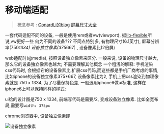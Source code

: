 # 移动端适配

> 概念参考 :  [ConardLi的blog](http://www.conardli.top/blog/article/%E5%A4%9A%E7%AB%AF%E5%BC%80%E5%8F%91/%E7%A7%BB%E5%8A%A8%E7%AB%AF%E9%80%82%E9%85%8D%E6%80%BB%E7%BB%93%EF%BC%88%E4%BA%8C%EF%BC%89%E5%BA%94%E7%94%A8%E7%AF%87.html)
[屏幕尺寸大全](https://uiiiuiii.com/screen/index.htm)


一套代码适配不同的设备, 一般是使用rem或者vw(viewport), 据[lib-flexible](https://github.com/amfe/lib-flexible)所说,vw更好一些
何为不同的设备??? 不同点特别多, 有物理尺寸(6.1英寸), 屏幕分辨率(750*1334) 设备独立像素(375*667) , 设备像素比(2倍屏)

web适配时(@media), 按照设备独立像素来区分. 一般来说, 设备的物理尺寸越大,那么它的设备独立像素也越大; 不需要理解其他概念
一个粗浅的解释: 手机渲染css代码时, 会根据它的设备像素比,扩展css代码,而这些都是手机厂商考虑的事情,
比如iphone的设备独立像素375*667, 设备像素比为2, 手机上把css渲染到物理像素就是	750 x 1334,
为了尽量保持色差, 一般选用iphone6做ui标准, 这样在iphone6上可以保持同样的样式;

ui给的设计图是750 x 1334, 前端写代码是需要/2, 变成设备独立像素. 比如全宽布局,需要写`width: 375px`

chrome浏览器中, 设备独立像素即

<img :src="$withBase('/dpr.png')" alt="设备独立像素">

